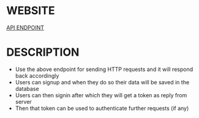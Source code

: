 # WEBSITE
[API ENDPOINT](https://http-server-83jn.onrender.com)

# DESCRIPTION
* Use the above endpoint for sending HTTP requests and it will respond back accordingly
* Users can signup and when they do so their data will be saved in the database
* Users can then signin after which they will get a token as reply from server
* Then that token can be used to authenticate further requests (if any)
